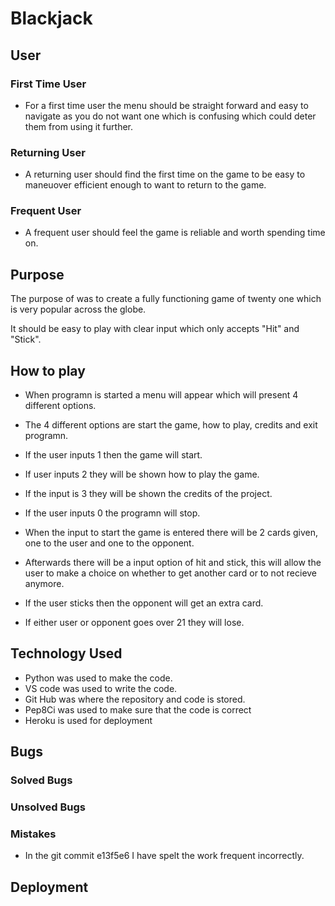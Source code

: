 # Blackjack

## User

### First Time User

- For a first time user the menu should be straight forward and easy to navigate as you do not want one which is confusing which could deter them from using it further.

### Returning User

- A returning user should find the first time on the game to be easy to maneuover efficient enough to want to return to the game.

### Frequent User

- A frequent user should feel the game is reliable and worth spending time on.

## Purpose

The purpose of was to create a fully functioning game of twenty one which is very popular across the globe.

It should be easy to play with clear input which only accepts "Hit" and "Stick".

## How to play

- When programn is started a menu will appear which will present 4 different options.

- The 4 different options are start the game, how to play, credits and exit programn.

- If the user inputs 1 then the game will start.

- If user inputs 2 they will be shown how to play the game.

- If the input is 3 they will be shown the credits of the project.

- If the user inputs 0 the programn will stop.

- When the input to start the game is entered there will be 2 cards given, one to the user and one to the opponent.

- Afterwards there will be a input option of hit and stick, this will allow the user to make a choice on whether to get another card or to not recieve anymore.

- If the user sticks then the opponent will get an extra card.

- If either user or opponent goes over 21 they will lose.
## Technology Used

- Python was used to make the code.
- VS code was used to write the code.
- Git Hub was where the repository and code is stored.
- Pep8Ci was used to make sure that the code is correct
- Heroku is used for deployment

## Bugs

### Solved Bugs

### Unsolved Bugs

### Mistakes

- In the git commit e13f5e6 I have spelt the work frequent incorrectly.

## Deployment
